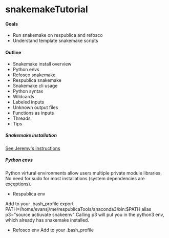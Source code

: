 # snakemakeTutorial

#### Goals
* Run snakemake on respublica and refosco
* Understand template snakemake scripts

#### Outline
* Snakemake install overview
* Python envs
* Refosco snakemake
* Respublica snakemake
* Snakemake cli usage
* Python syntax
* Wildcards
* Labeled inputs
* Unknown output files
* Functions as inputs
* Threads
* Tips

##### Snakemake installation
[See Jeremy's instructions](https://github.research.chop.edu/leipzigj/fastq_to_gvcf_for_noor_dawany)

##### Python envs
Python virtural environments allow users multiple private module libraries. No need for sudo for most installations (system dependencies are exceptions).
* Respublica env

Add to your .bash_profile
    export PATH=/home/evansj/me/respublicaTools/anaconda3/bin:$PATH
    alias p3="source actiuvate snakeenv"
Calling p3 will put you in the python3 env, which already has snakemake installed.
* Refosco env
Add to your .bash_profile
